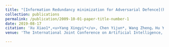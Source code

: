```yaml
---
title: "[Information Redundancy minimization for Adversarial Defence](http://adamdad.github.io/files/information redundancy minimization.pdf)"
collection: publications
permalink: /publication/2009-10-01-paper-title-number-1
date: 2019-08-17
citation: 'Xu Xiao1*,<u>Yang Xingyi*</u>, Chen Yijun*, Wang Zheng，Hu Yining and Xie Lizhe'
venue: 'The International Joint Conference on Artificial Intelligence, Artificial Intelligence & Business Security (IJCAIW)'

---
```


